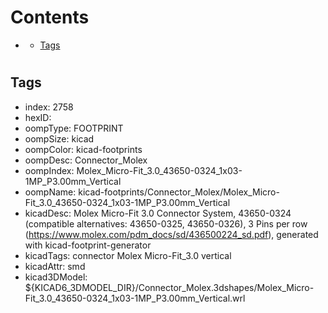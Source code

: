 



Contents
========

* [](#)
	* [Tags](#tags)

# 

## Tags

- index: 2758
- hexID: 
- oompType: FOOTPRINT
- oompSize: kicad
- oompColor: kicad-footprints
- oompDesc: Connector_Molex
- oompIndex: Molex_Micro-Fit_3.0_43650-0324_1x03-1MP_P3.00mm_Vertical
- oompName: kicad-footprints/Connector_Molex/Molex_Micro-Fit_3.0_43650-0324_1x03-1MP_P3.00mm_Vertical
- kicadDesc: Molex Micro-Fit 3.0 Connector System, 43650-0324 (compatible alternatives: 43650-0325, 43650-0326), 3 Pins per row (https://www.molex.com/pdm_docs/sd/436500224_sd.pdf), generated with kicad-footprint-generator
- kicadTags: connector Molex Micro-Fit_3.0 vertical
- kicadAttr: smd
- kicad3DModel: ${KICAD6_3DMODEL_DIR}/Connector_Molex.3dshapes/Molex_Micro-Fit_3.0_43650-0324_1x03-1MP_P3.00mm_Vertical.wrl
